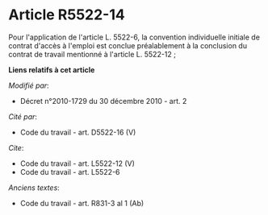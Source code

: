 # Article R5522-14

Pour l'application de l'article L. 5522-6, la convention individuelle initiale de contrat d'accès à l'emploi est conclue
préalablement à la conclusion du contrat de travail mentionné à l'article L. 5522-12 ;

**Liens relatifs à cet article**

_Modifié par_:

  - Décret n°2010-1729 du 30 décembre 2010 - art. 2

_Cité par_:

  - Code du travail - art. D5522-16 (V)

_Cite_:

  - Code du travail - art. L5522-12 (V)
  - Code du travail - art. L5522-6

_Anciens textes_:

  - Code du travail - art. R831-3 al 1 (Ab)
